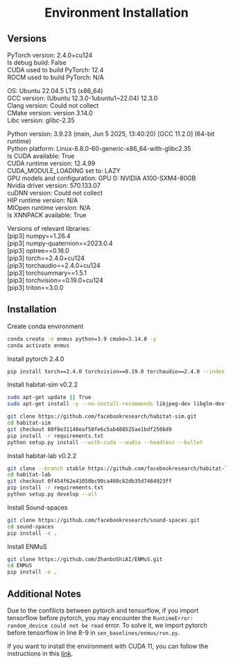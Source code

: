 <p align="center">
  <h1 align="center">
    Environment Installation
  </h1>

## Versions
PyTorch version: 2.4.0+cu124  
Is debug build: False  
CUDA used to build PyTorch: 12.4  
ROCM used to build PyTorch: N/A  

OS: Ubuntu 22.04.5 LTS (x86_64)  
GCC version: (Ubuntu 12.3.0-1ubuntu1~22.04) 12.3.0  
Clang version: Could not collect  
CMake version: version 3.14.0  
Libc version: glibc-2.35  

Python version: 3.9.23 (main, Jun  5 2025, 13:40:20)  [GCC 11.2.0] (64-bit runtime)  
Python platform: Linux-6.8.0-60-generic-x86_64-with-glibc2.35  
Is CUDA available: True  
CUDA runtime version: 12.4.99  
CUDA_MODULE_LOADING set to: LAZY  
GPU models and configuration: GPU 0: NVIDIA A100-SXM4-80GB  
Nvidia driver version: 570.133.07  
cuDNN version: Could not collect  
HIP runtime version: N/A  
MIOpen runtime version: N/A  
Is XNNPACK available: True  

Versions of relevant libraries:  
[pip3] numpy==1.26.4  
[pip3] numpy-quaternion==2023.0.4  
[pip3] optree==0.16.0  
[pip3] torch==2.4.0+cu124  
[pip3] torchaudio==2.4.0+cu124  
[pip3] torchsummary==1.5.1  
[pip3] torchvision==0.19.0+cu124  
[pip3] triton==3.0.0  

## Installation
Create conda environment

```bash
conda create -n enmus python=3.9 cmake=3.14.0 -y
conda activate enmus
```

Install pytorch 2.4.0

```bash
pip install torch==2.4.0 torchvision==0.19.0 torchaudio==2.4.0 --index-url https://download.pytorch.org/whl/cu124
```

Install habitat-sim v0.2.2

```bash
sudo apt-get update || True
sudo apt-get install -y --no-install-recommends libjpeg-dev libglm-dev libgl1-mesa-glx libegl1-mesa-dev mesa-utils xorg-dev freeglut3-dev

git clone https://github.com/facebookresearch/habitat-sim.git
cd habitat-sim
git checkout 80f8e31140eaf50fe6c5ab488525ae1bdf250bd9
pip install -r requirements.txt
python setup.py install --with-cuda --audio --headless --bullet
```

Install habitat-lab v0.2.2

```bash
git clone --branch stable https://github.com/facebookresearch/habitat-lab.git
cd habitat-lab
git checkout 0f454f62e41050bc90ca468c62db35d7484923ff
pip install -r requirements.txt
python setup.py develop --all
```

Install Sound-spaces

```bash
git clone https://github.com/facebookresearch/sound-spaces.git
cd sound-spaces
pip install -e .
```

Install ENMuS
```bash
git clone https://github.com/ZhanboShiAI/ENMuS.git
cd ENMuS
pip install -e .
```

## Additional Notes
Due to the confilicts between pytorch and tensorflow, if you import tensorflow before pytorch, you may encounter the `RuntimeError: random_device could not be read` error. To solve it, we import pytorch before tensorflow in line 8-9 in `sen_baselines/enmus/run.py`. 

If you want to install the environment with CUDA 11, you can follow the instructions in this [link](https://github.com/facebookresearch/sound-spaces/issues/80#issuecomment-1195121562). 